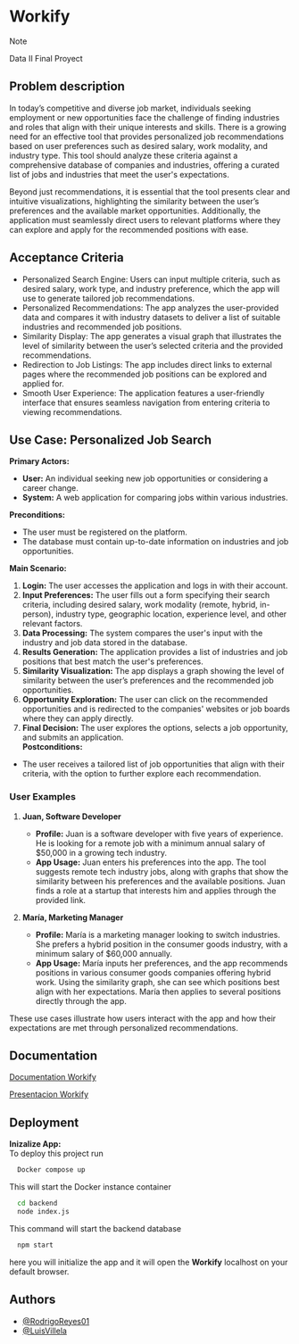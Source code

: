 
# Workify

> [!NOTE]
>Data II Final Proyect

## Problem description
In today’s competitive and diverse job market, individuals seeking employment or new opportunities face the challenge of finding industries and roles that align with their unique interests and skills. There is a growing need for an effective tool that provides personalized job recommendations based on user preferences such as desired salary, work modality, and industry type. This tool should analyze these criteria against a comprehensive database of companies and industries, offering a curated list of jobs and industries that meet the user's expectations.

Beyond just recommendations, it is essential that the tool presents clear and intuitive visualizations, highlighting the similarity between the user’s preferences and the available market opportunities. Additionally, the application must seamlessly direct users to relevant platforms where they can explore and apply for the recommended positions with ease.



## Acceptance Criteria

- Personalized Search Engine: Users can input multiple criteria, such as desired salary, work type, and industry preference, which the app will use to generate tailored job recommendations.
- Personalized Recommendations: The app analyzes the user-provided data and compares it with industry datasets to deliver a list of suitable industries and recommended job positions.
- Similarity Display: The app generates a visual graph that illustrates the level of similarity between the user’s selected criteria and the provided recommendations.
- Redirection to Job Listings: The app includes direct links to external pages where the recommended job positions can be explored and applied for.
- Smooth User Experience: The application features a user-friendly interface that ensures seamless navigation from entering criteria to viewing recommendations.

## Use Case: Personalized Job Search

**Primary Actors:**
- **User:** An individual seeking new job opportunities or considering a career change.
- **System:** A web application for comparing jobs within various industries.

**Preconditions:**
- The user must be registered on the platform.
- The database must contain up-to-date information on industries and job opportunities.

**Main Scenario:**
1. **Login:** The user accesses the application and logs in with their account.
2. **Input Preferences:** The user fills out a form specifying their search criteria, including desired salary, work modality (remote, hybrid, in-person), industry type, geographic location, experience level, and other relevant factors.
3. **Data Processing:** The system compares the user's input with the industry and job data stored in the database.
4. **Results Generation:** The application provides a list of industries and job positions that best match the user's preferences.
5. **Similarity Visualization:** The app displays a graph showing the level of similarity between the user’s preferences and the recommended job opportunities.
6. **Opportunity Exploration:** The user can click on the recommended opportunities and is redirected to the companies' websites or job boards where they can apply directly.
7. **Final Decision:** The user explores the options, selects a job opportunity, and submits an application.
\
**Postconditions:**
- The user receives a tailored list of job opportunities that align with their criteria, with the option to further explore each recommendation.
### User Examples

1. **Juan, Software Developer**
   - **Profile:** Juan is a software developer with five years of experience. He is looking for a remote job with a minimum annual salary of $50,000 in a growing tech industry.
   - **App Usage:** Juan enters his preferences into the app. The tool suggests remote tech industry jobs, along with graphs that show the similarity between his preferences and the available positions. Juan finds a role at a startup that interests him and applies through the provided link.

2. **María, Marketing Manager**
   - **Profile:** María is a marketing manager looking to switch industries. She prefers a hybrid position in the consumer goods industry, with a minimum salary of $60,000 annually.
   - **App Usage:** María inputs her preferences, and the app recommends positions in various consumer goods companies offering hybrid work. Using the similarity graph, she can see which positions best align with her expectations. María then applies to several positions directly through the app.

These use cases illustrate how users interact with the app and how their expectations are met through personalized recommendations.
## Documentation

[Documentation Workify](https://docs.google.com/document/d/1aczHe1i6vp8QW6tMaUUsvUz5lks1y9bqNd5OMl4T_Iw/edit?usp=sharing)

[Presentacion Workify](https://www.canva.com/design/DAGWPtHyl-I/CBWSneTJK4lLSM9GFBGM9Q/edit)


## Deployment

**Inizalize App:**\
To deploy this project run

```bash
  Docker compose up
```
This will start the Docker instance container
```bash
  cd backend
  node index.js
```
This command will start the backend database
```bash
  npm start
```
here you will initialize the app and it will open the **Workify** localhost on your default browser.


## Authors

- [@RodrigoReyes01](https://github.com/RodrigoReyes01)
- [@LuisVillela](https://github.com/LuisVillela)
